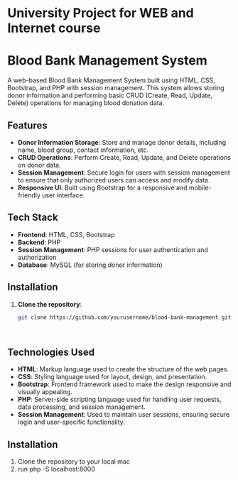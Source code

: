 # University Project for WEB and Internet course 

# Blood Bank Management System

A web-based Blood Bank Management System built using HTML, CSS, Bootstrap, and PHP with session management. This system allows storing donor information and performing basic CRUD (Create, Read, Update, Delete) operations for managing blood donation data.

## Features

- **Donor Information Storage**: Store and manage donor details, including name, blood group, contact information, etc.
- **CRUD Operations**: Perform Create, Read, Update, and Delete operations on donor data.
- **Session Management**: Secure login for users with session management to ensure that only authorized users can access and modify data.
- **Responsive UI**: Built using Bootstrap for a responsive and mobile-friendly user interface.

## Tech Stack

- **Frontend**: HTML, CSS, Bootstrap
- **Backend**: PHP
- **Session Management**: PHP sessions for user authentication and authorization
- **Database**: MySQL (for storing donor information)

## Installation

1. **Clone the repository**:

   ```bash
   git clone https://github.com/yourusername/blood-bank-management.git

  
## Technologies Used

- **HTML**: Markup language used to create the structure of the web pages.
- **CSS**: Styling language used for layout, design, and presentation.
- **Bootstrap**: Frontend framework used to make the design responsive and visually appealing.
- **PHP**: Server-side scripting language used for handling user requests, data processing, and session management.
- **Session Management**: Used to maintain user sessions, ensuring secure login and user-specific functionality.

## Installation

1. Clone the repository to your local mac
2. run php -S localhost:8000
